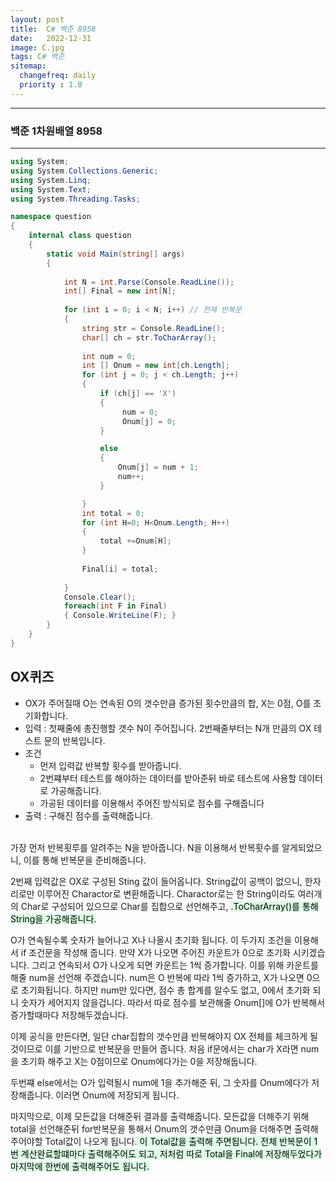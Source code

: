 ```yaml
---
layout: post
title:  C# 백준 8958
date:   2022-12-31
image: C.jpg
tags: C# 백준
sitemap:
  changefreq: daily
  priority : 1.0
---
```


---
### 백준 1차원배열 8958
---

```c#
using System;
using System.Collections.Generic;
using System.Linq;
using System.Text;
using System.Threading.Tasks;

namespace question
{
    internal class question
    {
        static void Main(string[] args)
        {
            
            int N = int.Parse(Console.ReadLine());
            int[] Final = new int[N];
            
            for (int i = 0; i < N; i++) // 전체 반복문
            {
                string str = Console.ReadLine();                       
                char[] ch = str.ToCharArray();               
                             
                int num = 0;
                int [] Onum = new int[ch.Length]; 
                for (int j = 0; j < ch.Length; j++)
                {
                    if (ch[j] == 'X')
                    {
                         num = 0;
                         Onum[j] = 0;
                    }

                    else
                    {
                        Onum[j] = num + 1;
                        num++;
                    }

                }
                int total = 0;
                for (int H=0; H<Onum.Length; H++)
                {
                    total +=Onum[H];
                }
                
                Final[i] = total;
                
            }
            Console.Clear();
            foreach(int F in Final)
            { Console.WriteLine(F); }
        }
    }
}
```

## OX퀴즈
  - OX가 주어질때 O는 연속된 O의 갯수만큼 증가된 횟수만큼의 합, X는 0점, O를 초기화합니다.
  - 입력 : 첫째줄에 총진행할 갯수 N이 주어집니다. 2번째줄부터는 N개 만큼의 OX 테스트 문의 반복입니다. 
  - 조건 
      - 먼저 입력값 반복할 횟수를 받아줍니다. 
      - 2번쨰부터 테스트를 해야하는 데이터를 받아준뒤 바로 테스트에 사용할 데이터로 가공해줍니다.
      - 가공된 데이터를 이용해서 주어진 방식되로 점수를 구해줍니다<BR>
  - 출력 : 구해진 점수를 출력해줍니다.<br><br>

가장 먼저 반복횟루를 알려주는 N을 받아줍니다. N을 이용해서 반복횟수를 알게되었으니, 이를 통해 반복문을 준비해줍니다.

2번째 입력값은 OX로 구성된 Sting 값이 들어옵니다. String값이 공백이 없으니, 한자리로만 이루어진 Charactor로 변환해줍니다.
Charactor로는 한 String이라도 여러개의 Char로 구성되어 있으므로 Char를 집합으로 선언해주고, <mark style='background-color: #dcffe4'>.ToCharArray()를 통해 String을 가공해줍니다.</mark>

O가 연속될수록 숫자가 늘어나고 X나 나올시 초기화 됩니다.
이 두가지 조건을 이용해서 if 조건문을 작성해 줍니다.
만약 X가 나오면 주어진 카운트가 0으로 초기화 시키겠습니다.
그리고 연속되서 O가 나오게 되면 카운트는 1씩 증가합니다.
이를 위해 카운트를 해줄 num을 선언해 주겠습니다. num은 O 반복에 따라 1씩 증가하고, X가 나오면 0으로 초기화됩니다.
하지만 num만 있다면, 점수 총 합계를 알수도 없고, 0에서 초기화 되니 숫자가 세어지지 않을겁니다. 
따라서 따로 점수를 보관해줄 Onum[]에 O가 반복해서 증가할때마다 저장해두겠습니다.

이제 공식을 만든다면, 일단 char집합의 갯수만큼 반복해야지 OX 전체를 체크하게 될것이므로 이를 기반으로 반복문을 만들어 줍니다.
처음 if문에서는 char가 X라면 num을 초기화 해주고 X는 0점이므로 Onum에다가는 0을 저장해둡니다.

두번쨰 else에서는 O가 입력될시 num에 1을 추가해준 뒤, 그 숫자를 Onum에다가 저장해줍니다. 
이러면 Onum에 저장되게 됩니다.

마지막으로, 이제 모든값을 더해준뒤 결과를 출력해줍니다. 모든값을 더해주기 위해 total을 선언해준뒤 for반복문을 통해서 Onum의 갯수만큼 Onum을 더해주면 출력해주어야할 Total값이 나오게 됩니다.<mark style='background-color: #dcffe4'> 이 Total값을 출력해 주면됩니다. 전체 반복문이 1번 계산완료할떄마다 출력해주어도 되고, 저처럼 따로 Total을 Final에 저장해두었다가 마지막에 한번에 출력해주어도 됩니다.</mark>
